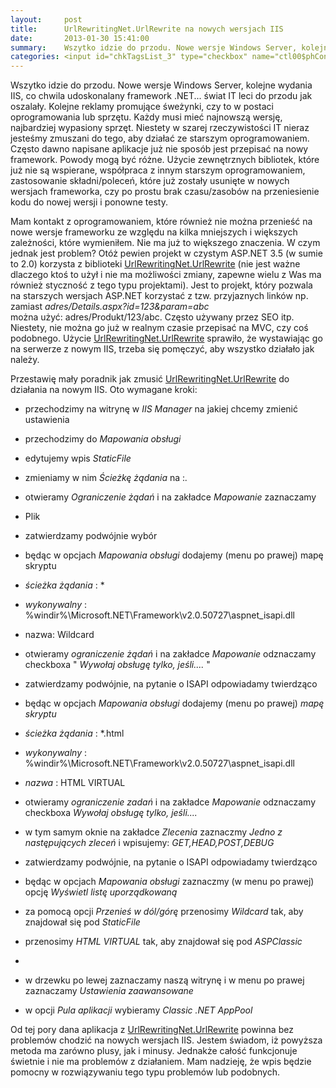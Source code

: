 ```yaml
---
layout:     post
title:      UrlRewritingNet.UrlRewrite na nowych wersjach IIS
date:       2013-01-30 15:41:00
summary:    Wszytko idzie do przodu. Nowe wersje Windows Server, kolejne wydania IIS, co chwila udoskonalany framework .NET... świat IT leci do przodu jak oszalały. Kolejne reklamy promujące śweżynki, czy to w postaci oprogramowania lub sprzętu. Każdy musi mieć najnowszą wersję, najbardziej wypasiony sprzęt. Ni...
categories: <input id="chkTagsList_3" type="checkbox" name="ctl00$phContentRight$chkTagsList$chkTagsList_3" checked="checked" value="8"><label for="chkTagsList_3">oprogramowanie</label> <input id="chkTagsList_6" type="checkbox" name="ctl00$phContentRight$chkTagsList$chkTagsList_6" checked="checked" value="64"><label for="chkTagsList_6">porady</label> <input id="chkTagsList_10" type="checkbox" name="ctl00$phContentRight$chkTagsList$chkTagsList_10" checked="checked" value="1024"><label for="chkTagsList_10">serwery</label>
---
```




Wszytko idzie do przodu. Nowe wersje Windows Server, kolejne wydania IIS, co chwila udoskonalany framework .NET... świat IT leci do przodu jak oszalały. Kolejne reklamy promujące śweżynki, czy to w postaci oprogramowania lub sprzętu. Każdy musi mieć najnowszą wersję, najbardziej wypasiony sprzęt. Niestety w szarej rzeczywistości IT nieraz jesteśmy zmuszani do tego, aby działać ze starszym oprogramowaniem. Często dawno napisane aplikacje już nie sposób jest przepisać na nowy framework. Powody mogą być różne. Użycie zewnętrznych bibliotek, które już nie są wspierane, współpraca z innym starszym oprogramowaniem, zastosowanie składni/poleceń, które już zostały usunięte w nowych wersjach frameworka, czy po prostu brak czasu/zasobów na przeniesienie kodu do nowej wersji i ponowne testy.



Mam kontakt z oprogramowaniem, które również nie można przenieść na nowe wersje frameworku ze względu na kilka mniejszych i większych zależności, które wymieniłem. Nie ma już to większego znaczenia. W czym jednak jest problem? Otóż pewien projekt w czystym ASP.NET 3.5 (w sumie to 2.0) korzysta z biblioteki [UrlRewritingNet.UrlRewrite](http://www.urlrewriting.net) (nie jest ważne dlaczego ktoś to użył i nie ma możliwości zmiany, zapewne wielu z Was ma również styczność z tego typu projektami). Jest to projekt, który pozwala na starszych wersjach ASP.NET korzystać z tzw. przyjaznych linków np. zamiast
 *adres/Details.aspx?id=123&param=abc*  
można użyć: 
adres/Produkt/123/abc. 
Często używany przez SEO itp. Niestety, nie można go już w realnym czasie przepisać na MVC, czy coś podobnego. Użycie [UrlRewritingNet.UrlRewrite](http://www.urlrewriting.net) sprawiło, że wystawiając go na serwerze z nowym IIS, trzeba się pomęczyć, aby wszystko działało jak należy. 

Przestawię mały poradnik jak zmusić  [UrlRewritingNet.UrlRewrite](http://www.urlrewriting.net) do działania na nowym IIS. Oto wymagane kroki:





  * przechodzimy na witrynę w  *IIS Manager*  na jakiej chcemy zmienić ustawienia


  * przechodzimy do  *Mapowania obsługi* 


  * edytujemy wpis  *StaticFile* 




  * zmieniamy w nim  *Ścieżkę żądania*  na :*.*


  * otwieramy  *Ograniczenie żądań*  i na zakładce  *Mapowanie*  zaznaczamy 
  * Plik



  *  zatwierdzamy podwójnie wybór









  * będąc w opcjach  *Mapowania obsługi*  dodajemy (menu po prawej) mapę skryptu




  *  *ścieżka żądania* : *


  *   *wykonywalny* : %windir%\Microsoft.NET\Framework\v2.0.50727\aspnet_isapi.dll


  * nazwa: Wildcard


  * otwieramy  *ograniczenie żądań*  i na zakładce  *Mapowanie*  odznaczamy checkboxa " *Wywołaj obsługę tylko, jeśli....* "


  * zatwierdzamy podwójnie, na pytanie o ISAPI odpowiadamy twierdząco











  * będąc w opcjach  *Mapowania obsługi*  dodajemy (menu po prawej)  *mapę skryptu* 



  *  *ścieżka żądania* : *.html


  *  *wykonywalny* : %windir%\Microsoft.NET\Framework\v2.0.50727\aspnet_isapi.dll


  *  *nazwa* : HTML VIRTUAL


  * otwieramy  *ograniczenie zadań*  i na zakładce  *Mapowanie*  odznaczamy checkboxa  *Wywołaj obsługę tylko, jeśli....* 


  * w tym samym oknie na zakładce  *Zlecenia*  zaznaczmy  *Jedno z następujących zleceń*  i wpisujemy:  *GET,HEAD,POST,DEBUG* 


  * zatwierdzamy podwójnie, na pytanie o ISAPI odpowiadamy twierdząco











  * będąc w opcjach  *Mapowania obsługi*  zaznaczmy (w menu po prawej) opcję  *Wyświetl listę uporządkowaną* 




  * za pomocą opcji  *Przenieś w dól/górę*  przenosimy  *Wildcard*  tak, aby znajdował się pod  *StaticFile* 


  * przenosimy  *HTML VIRTUAL*  tak, aby znajdował się pod  *ASPClassic* 


  * 










  * w drzewku po lewej zaznaczamy naszą witrynę i w menu po prawej zaznaczamy  *Ustawienia zaawansowane* 



  * w opcji  *Pula aplikacji*  wybieramy  *Classic .NET AppPool* 











Od tej pory dana aplikacja z [UrlRewritingNet.UrlRewrite](http://www.urlrewriting.net) powinna bez problemów chodzić na nowych wersjach IIS. Jestem świadom, iż powyższa metoda ma zarówno  plusy, jak i minusy. Jednakże całość funkcjonuje świetnie i nie ma problemów z działaniem. Mam nadzieję, że wpis będzie pomocny w rozwiązywaniu tego typu problemów lub podobnych.